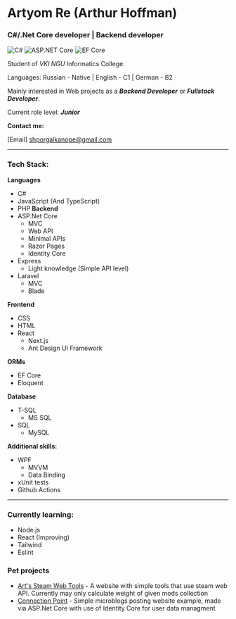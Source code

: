 # Artyom Re (Arthur Hoffman) 
### C#/.Net Core developer | Backend developer
![C#](https://img.shields.io/badge/-C%23-239120?logo=c-sharp) 
![ASP.NET Core](https://img.shields.io/badge/-ASP.NET_Core-512BD4?logo=dotnet) 
![EF Core](https://img.shields.io/badge/-EF_Core-512BD4?logo=dotnet)

Student of *VKI NGU* Informatics College. 

Languages: Russian - Native | English - C1 | German - B2

Mainly interested in Web projects as a ***Backend Developer*** or ***Fullstack Developer***.

Current role level: ***Junior***

**Contact me:**

[Email] shporgalkanope@gmail.com

---
### Tech Stack:
**Languages**
- C#
- JavaScript (And TypeScript)
- PHP
**Backend**
- ASP.Net Core
  - MVC
  - Web API
  - Minimal APIs
  - Razor Pages
  - Identity Core
- Express
  - Light knowledge (Simple API level)
- Laravel
  - MVC
  - Blade

**Frontend**
- CSS
- HTML
- React
  - Next.js
  - Ant Design UI Framework

**ORMs**
- EF Core
- Eloquent

**Database**
- T-SQL
  - MS SQL
- SQL
  - MySQL

**Additional skills:**
- WPF
  - MVVM
  - Data Binding
- xUnit tests
- Github Actions
---
### Currently learning:
- Node.js
- React (Improving)
- Tailwind
- Eslint

### Pet projects
- [Art's Steam Web Tools](https://github.com/Shporgalka-Nope/SteamWebTools.git) - A website with simple tools that use steam web API. Currently may only calculate weight of given mods collection
- [Connection Point](https://github.com/Shporgalka-Nope/SimpleSocialMedia.git) - Simple microblogs posting website example, made via ASP.Net Core with use of Identity Core for user data managment
